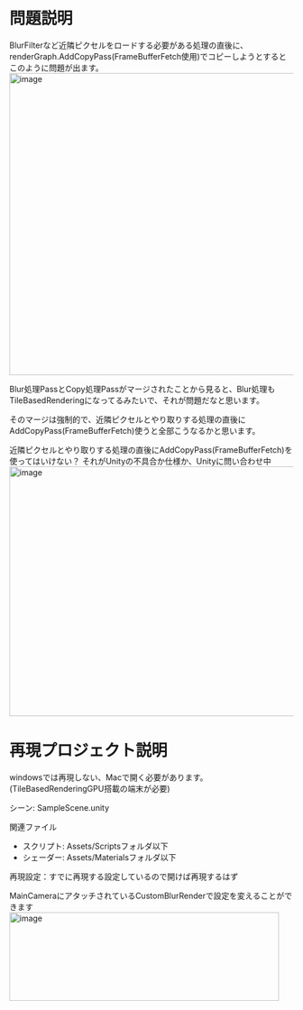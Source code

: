 # 問題説明

BlurFilterなど近隣ピクセルをロードする必要がある処理の直後に、renderGraph.AddCopyPass(FrameBufferFetch使用)でコピーしようとするとこのように問題が出ます。
<img width="957" height="536" alt="image" src="https://github.com/user-attachments/assets/abc40882-3e01-4066-9e44-0a49d5626961" />

Blur処理PassとCopy処理Passがマージされたことから見ると、Blur処理もTileBasedRenderingになってるみたいで、それが問題だなと思います。

そのマージは強制的で、近隣ピクセルとやり取りする処理の直後にAddCopyPass(FrameBufferFetch)使うと全部こうなるかと思います。

近隣ピクセルとやり取りする処理の直後にAddCopyPass(FrameBufferFetch)を使ってはいけない？
それがUnityの不具合か仕様か、Unityに問い合わせ中
<img width="818" height="443" alt="image" src="https://github.com/user-attachments/assets/53850e9a-c41e-4f40-a804-07c739ea2097" />

# 再現プロジェクト説明

windowsでは再現しない、Macで開く必要があります。(TileBasedRenderingGPU搭載の端末が必要)

シーン: SampleScene.unity

関連ファイル
- スクリプト: Assets/Scriptsフォルダ以下
- シェーダー: Assets/Materialsフォルダ以下

再現設定：すでに再現する設定しているので開けば再現するはず

MainCameraにアタッチされているCustomBlurRenderで設定を変えることができます
<img width="478" height="157" alt="image" src="https://github.com/user-attachments/assets/5bcf934a-1a5c-4cef-af55-df51f0d0b36e" />
